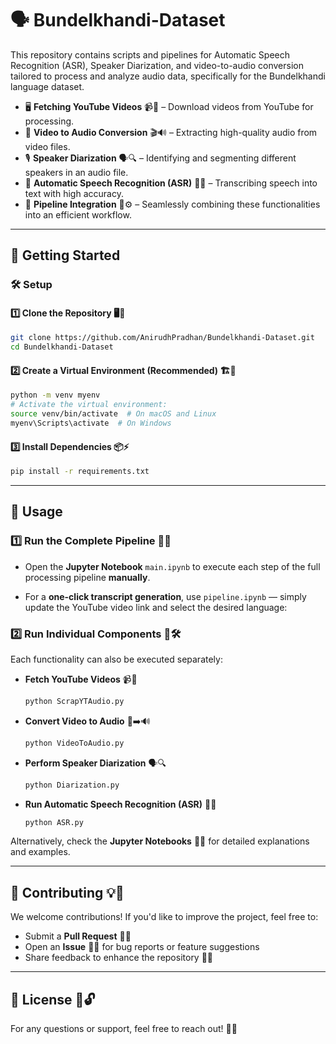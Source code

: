 # 🗣️ Bundelkhandi-Dataset

This repository contains scripts and pipelines for Automatic Speech Recognition (ASR), Speaker Diarization, and video-to-audio conversion tailored to process and analyze audio data, specifically for the Bundelkhandi language dataset.

- 🖥️ **Fetching YouTube Videos** 📹🔗 – Download videos from YouTube for processing.
- 🎥 **Video to Audio Conversion** 🎬🔊 – Extracting high-quality audio from video files.
- 🎙️ **Speaker Diarization** 🗣️🔍 – Identifying and segmenting different speakers in an audio file.
- 📝 **Automatic Speech Recognition (ASR)** 🎤📝 – Transcribing speech into text with high accuracy.
- 🔗 **Pipeline Integration** 🔄⚙️ – Seamlessly combining these functionalities into an efficient workflow.

---

## 🚀 Getting Started

### 🛠️ Setup

#### 1️⃣ Clone the Repository 🖥️📂
```bash
git clone https://github.com/AnirudhPradhan/Bundelkhandi-Dataset.git
cd Bundelkhandi-Dataset
```

#### 2️⃣ Create a Virtual Environment (Recommended) 🏗️🐍
```bash
python -m venv myenv
# Activate the virtual environment:
source venv/bin/activate  # On macOS and Linux
myenv\Scripts\activate  # On Windows
```

#### 3️⃣ Install Dependencies 📦⚡
```bash
pip install -r requirements.txt
```
---

## 🎯 Usage

### 1️⃣ Run the Complete Pipeline 🚀🔄

- Open the **Jupyter Notebook** `main.ipynb` to execute each step of the full processing pipeline **manually**.

- For a **one-click transcript generation**, use `pipeline.ipynb` — simply update the YouTube video link and select the desired language:

### 2️⃣ Run Individual Components 🔧🛠️
Each functionality can also be executed separately:

- **Fetch YouTube Videos** 📹🔗
  ```bash
  python ScrapYTAudio.py
  ```
- **Convert Video to Audio** 🎥➡️🔊
  ```bash
  python VideoToAudio.py
  ```
- **Perform Speaker Diarization** 🗣️🔍
  ```bash
  python Diarization.py
  ```
- **Run Automatic Speech Recognition (ASR)** 🎤📝
  ```bash
  python ASR.py
  ```

Alternatively, check the **Jupyter Notebooks** 📓🔬 for detailed explanations and examples.

---

## 🤝 Contributing 💡🚀
We welcome contributions! If you'd like to improve the project, feel free to:

- Submit a **Pull Request** 📌🔧
- Open an **Issue** 🐛📢 for bug reports or feature suggestions
- Share feedback to enhance the repository 🚀💬

---

## 📜 License 📝🔓
For any questions or support, feel free to reach out! 🚀😊

